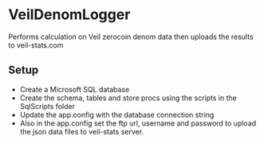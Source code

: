 # VeilDenomLogger
Performs calculation on Veil zerocoin denom data then uploads the results to veil-stats.com

## Setup
- Create a Microsoft SQL database
- Create the schema, tables and store procs using the scripts in the SqlScripts folder
- Update the app.config with the database connection string
- Also in the app.config set the ftp url, username and password to upload the json data files to veil-stats server. 
